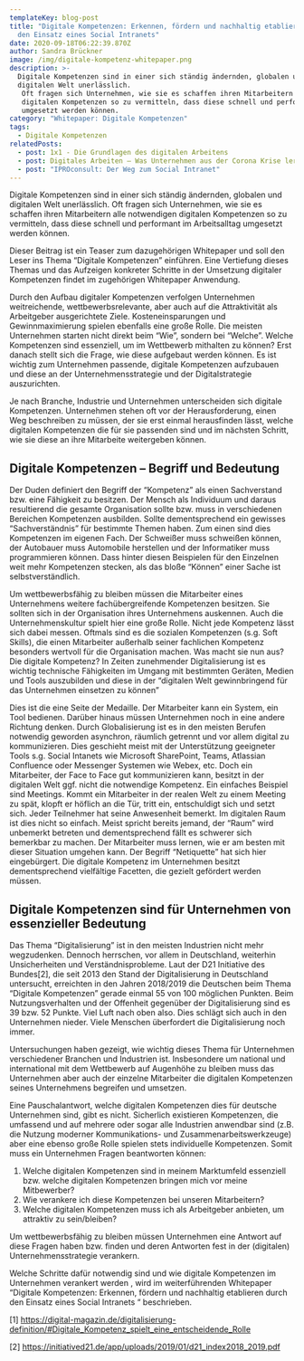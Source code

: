 ```yaml
---
templateKey: blog-post
title: "Digitale Kompetenzen: Erkennen, fördern und nachhaltig etablieren durch
  den Einsatz eines Social Intranets"
date: 2020-09-18T06:22:39.870Z
author: Sandra Brückner
image: /img/digitale-kompetenz-whitepaper.png
description: >-
  Digitale Kompetenzen sind in einer sich ständig ändernden, globalen und
  digitalen Welt unerlässlich.
   Oft fragen sich Unternehmen, wie sie es schaffen ihren Mitarbeitern alle notwendigen
   digitalen Kompetenzen so zu vermitteln, dass diese schnell und performant im Arbeitsalltag
   umgesetzt werden können.
category: "Whitepaper: Digitale Kompetenzen"
tags:
  - Digitale Kompetenzen
relatedPosts:
  - post: 1x1 - Die Grundlagen des digitalen Arbeitens
  - post: Digitales Arbeiten – Was Unternehmen aus der Corona Krise lernen müssen
  - post: "IPROconsult: Der Weg zum Social Intranet"
---
```

Digitale Kompetenzen sind in einer sich ständig ändernden, globalen und digitalen Welt unerlässlich.  Oft fragen sich Unternehmen, wie sie es schaffen ihren Mitarbeitern alle notwendigen
 digitalen Kompetenzen so zu vermitteln, dass diese schnell und performant im Arbeitsalltag
 umgesetzt werden können.

Dieser Beitrag ist ein Teaser zum dazugehörigen Whitepaper und soll den Leser ins Thema “Digitale Kompetenzen” einführen. Eine Vertiefung dieses Themas und das Aufzeigen konkreter Schritte in der Umsetzung digitaler Kompetenzen findet im zugehörigen Whitepaper Anwendung.

Durch den Aufbau digitaler Kompetenzen verfolgen Unternehmen weitreichende,  wettbewerbsrelevante, aber auch auf die Attraktivität als Arbeitgeber ausgerichtete Ziele. Kosteneinsparungen und Gewinnmaximierung spielen ebenfalls eine große Rolle. Die meisten Unternehmen starten nicht direkt beim “Wie”, sondern bei “Welche”. Welche Kompetenzen sind essenziell, um im Wettbewerb mithalten zu können? Erst danach stellt sich die Frage, wie diese aufgebaut werden können. Es ist wichtig zum Unternehmen passende, digitale Kompetenzen aufzubauen und diese an der Unternehmensstrategie und der Digitalstrategie auszurichten.

Je nach Branche, Industrie und Unternehmen unterscheiden sich digitale Kompetenzen.  Unternehmen stehen oft vor der Herausforderung, einen Weg beschreiben zu müssen, der sie erst einmal herausfinden lässt, welche digitalen Kompetenzen die für sie passenden sind und im nächsten Schritt, wie sie diese an ihre Mitarbeite weitergeben können.

## Digitale Kompetenzen – Begriff und Bedeutung 

Der Duden definiert den Begriff der “Kompetenz” als einen Sachverstand bzw. eine Fähigkeit zu besitzen. Der Mensch als Individuum und daraus resultierend die gesamte Organisation sollte bzw. muss in verschiedenen Bereichen Kompetenzen ausbilden. Sollte dementsprechend ein gewisses “Sachverständnis” für bestimmte Themen haben. Zum einen sind dies Kompetenzen im eigenen Fach. Der Schweißer muss schweißen können, der Autobauer muss Automobile herstellen und der Informatiker muss programmieren können. Dass hinter diesen Beispielen für den Einzelnen weit mehr Kompetenzen stecken, als das bloße “Können” einer Sache ist selbstverständlich.

Um wettbewerbsfähig zu bleiben müssen die Mitarbeiter eines Unternehmens weitere fachübergreifende Kompetenzen besitzen. Sie sollten sich in der Organisation ihres Unternehmens auskennen. Auch die Unternehmenskultur spielt hier eine große Rolle. Nicht jede Kompetenz lässt sich dabei messen. Oftmals sind es die sozialen Kompetenzen (s.g. Soft Skills), die einen Mitarbeiter außerhalb seiner fachlichen Kompetenz besonders wertvoll für die Organisation machen. Was macht sie nun aus? Die digitale Kompetenz? In Zeiten zunehmender Digitalisierung ist es wichtig technische Fähigkeiten im Umgang mit bestimmten Geräten, Medien und Tools auszubilden und diese in der “digitalen Welt gewinnbringend für das Unternehmen einsetzen zu können”

Dies ist die eine Seite der Medaille. Der Mitarbeiter kann ein System, ein Tool bedienen. Darüber hinaus müssen Unternehmen noch in eine andere Richtung denken. Durch Globalisierung ist es in den meisten Berufen notwendig geworden asynchron, räumlich getrennt und vor allem digital zu kommunizieren. Dies geschieht meist mit der Unterstützung geeigneter Tools s.g. Social Intanets wie Microsoft SharePoint, Teams, Atlassian Confluence oder Messenger Systemen wie Webex, etc. Doch ein Mitarbeiter, der Face to Face gut kommunizieren kann, besitzt in der digitalen Welt ggf. nicht die notwendige Kompetenz. Ein einfaches Beispiel sind Meetings. Kommt ein Mitarbeiter in der realen Welt zu einem Meeting zu spät, klopft er höflich an die Tür, tritt ein, entschuldigt sich und setzt sich. Jeder Teilnehmer hat seine Anwesenheit bemerkt. Im digitalen Raum ist dies nicht so einfach. Meist spricht bereits jemand, der “Raum” wird unbemerkt betreten und dementsprechend fällt es schwerer sich bemerkbar zu machen. Der Mitarbeiter muss lernen, wie er am besten mit dieser Situation umgehen kann. Der Begriff “Netiquette” hat sich hier eingebürgert. Die digitale Kompetenz im Unternehmen besitzt dementsprechend vielfältige Facetten, die gezielt gefördert werden müssen.

## Digitale Kompetenzen sind für Unternehmen von essenzieller Bedeutung 

Das Thema “Digitalisierung” ist in den meisten Industrien nicht mehr wegzudenken. Dennoch herrschen, vor allem in Deutschland, weiterhin Unsicherheiten und Verständnisprobleme. Laut der D21 Initiative des Bundes\[2], die seit 2013 den Stand der Digitalisierung in Deutschland untersucht, erreichten in den Jahren 2018/2019 die Deutschen beim Thema “Digitale Kompetenzen” gerade einmal 55 von 100 möglichen Punkten. Beim Nutzungsverhalten und der Offenheit gegenüber der Digitalisierung sind es 39 bzw. 52 Punkte. Viel Luft nach oben also. Dies schlägt sich auch in den Unternehmen nieder. Viele Menschen überfordert die Digitalisierung noch immer.

Untersuchungen haben gezeigt, wie wichtig dieses Thema für Unternehmen verschiedener Branchen und Industrien ist. Insbesondere um national und international mit dem Wettbewerb auf Augenhöhe zu bleiben muss das Unternehmen aber auch der einzelne Mitarbeiter die digitalen Kompetenzen seines Unternehmens begreifen und umsetzen.

Eine Pauschalantwort, welche digitalen Kompetenzen dies für deutsche Unternehmen sind, gibt es nicht. Sicherlich existieren Kompetenzen, die umfassend und auf mehrere oder sogar alle Industrien anwendbar sind (z.B. die Nutzung moderner Kommunikations- und Zusammenarbeitswerkzeuge) aber eine ebenso große Rolle spielen stets individuelle Kompetenzen. Somit muss ein Unternehmen Fragen beantworten können: 

1. Welche digitalen Kompetenzen sind in meinem Marktumfeld essenziell bzw. welche digitalen Kompetenzen bringen mich vor meine Mitbewerber?
2. Wie verankere ich diese Kompetenzen bei unseren Mitarbeitern?
3. Welche digitalen Kompetenzen muss ich als Arbeitgeber anbieten, um attraktiv zu sein/bleiben?

Um wettbewerbsfähig zu bleiben müssen Unternehmen eine Antwort auf diese Fragen haben bzw. finden und deren Antworten fest in der (digitalen) Unternehmensstrategie verankern. 

Welche Schritte dafür notwendig sind und wie digitale Kompetenzen im Unternehmen verankert werden , wird im weiterführenden Whitepaper “Digitale Kompetenzen: Erkennen, fördern und nachhaltig etablieren durch den Einsatz eines Social Intranets “ beschrieben. 



\[1] https://digital-magazin.de/digitalisierung-definition/#Digitale_Kompetenz_spielt_eine_entscheidende_Rolle

\[2] https://initiatived21.de/app/uploads/2019/01/d21_index2018_2019.pdf